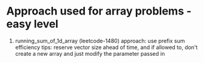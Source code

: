 # Approach used for array problems - easy level

1. running_sum_of_1d_array (leetcode-1480)
approach: use prefix sum
efficiency tips: reserve vector size ahead of time, and if allowed to, don't create a new array and just modify the parameter passed in